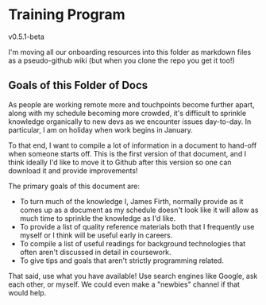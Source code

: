 # Training Program

v0.5.1-beta

I'm moving all our onboarding resources into this folder as markdown files as a pseudo-github wiki (but when you clone the repo you get it too!)

## Goals of this Folder of Docs

As people are working remote more and touchpoints become further apart, along with my schedule becoming more crowded, it's difficult to sprinkle knowledge organically to new devs as we encounter issues day-to-day. In particular, I am on holiday when work begins in January.

To that end, I want to compile a lot of information in a document to hand-off when someone starts off. This is the first version of that document, and I think ideally I'd like to move it to Github after this version so one can download it and provide improvements!


The primary goals of this document are:

- To turn much of the knowledge I, James Firth, normally provide as it comes up as a document as my schedule doesn't look like it will allow as much time to sprinkle the knowledge as I'd like.
- To provide a list of quality reference materials both that I frequently use myself or I think will be useful early in careers.
- To compile a list of useful readings for background technologies that often aren't discussed in detail in coursework.
- To give tips and goals that aren't strictly programming related.


That said, use what you have available! Use search engines like Google, ask each other, or myself. We could even make a "newbies" channel if that would help.
